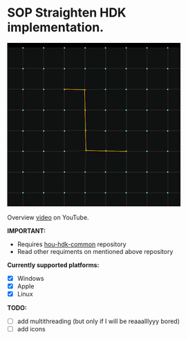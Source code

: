 # SOP Straighten HDK implementation. #

![Example](/images/straighten-selection-1.gif)

Overview [video](https://www.youtube.com/watch?v=QWF2qvlgGhY&list=PLWInthQ-GtLhzoyqhaJAvzico8mkXMyDI&index=2) on YouTube.

**IMPORTANT:**
* Requires [hou-hdk-common](https://github.com/sebastianswann/hou-hdk-common) repository
* Read other requiments on mentioned above repository

**Currently supported platforms:**
- [x] Windows
- [x] Apple
- [x] Linux

**TODO:**
- [ ] add multithreading (but only if I will be reaaalllyyy bored)
- [ ] add icons